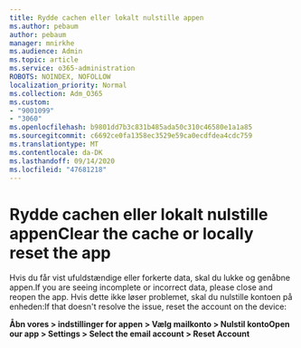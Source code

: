 ```yaml
---
title: Rydde cachen eller lokalt nulstille appen
ms.author: pebaum
author: pebaum
manager: mnirkhe
ms.audience: Admin
ms.topic: article
ms.service: o365-administration
ROBOTS: NOINDEX, NOFOLLOW
localization_priority: Normal
ms.collection: Adm_O365
ms.custom:
- "9001099"
- "3060"
ms.openlocfilehash: b9801dd7b3c831b485ada50c310c46580e1a1a85
ms.sourcegitcommit: c6692ce0fa1358ec3529e59ca0ecdfdea4cdc759
ms.translationtype: MT
ms.contentlocale: da-DK
ms.lasthandoff: 09/14/2020
ms.locfileid: "47681218"
---
```

# <a name="clear-the-cache-or-locally-reset-the-app"></a><span data-ttu-id="28c47-102">Rydde cachen eller lokalt nulstille appen</span><span class="sxs-lookup"><span data-stu-id="28c47-102">Clear the cache or locally reset the app</span></span>

<span data-ttu-id="28c47-103">Hvis du får vist ufuldstændige eller forkerte data, skal du lukke og genåbne appen.</span><span class="sxs-lookup"><span data-stu-id="28c47-103">If you are seeing incomplete or incorrect data, please close and reopen the app.</span></span>  <span data-ttu-id="28c47-104">Hvis dette ikke løser problemet, skal du nulstille kontoen på enheden:</span><span class="sxs-lookup"><span data-stu-id="28c47-104">If that doesn't resolve the issue, reset the account on the device:</span></span> 

<span data-ttu-id="28c47-105">**Åbn vores > indstillinger for appen > Vælg mailkonto > Nulstil konto**</span><span class="sxs-lookup"><span data-stu-id="28c47-105">**Open our app > Settings > Select the email account > Reset Account**</span></span>